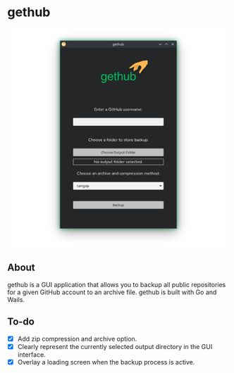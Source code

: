# gethub

<p align="center">
    <img src="./assets/gethub_glow.png" />
</p>

## About

gethub is a GUI application that allows you to backup all public repositories for a given GitHub account to an archive file. gethub is built with Go and Wails.

## To-do

- [x] Add zip compression and archive option.
- [x] Clearly represent the currently selected output directory in the GUI interface.
- [x] Overlay a loading screen when the backup process is active.
